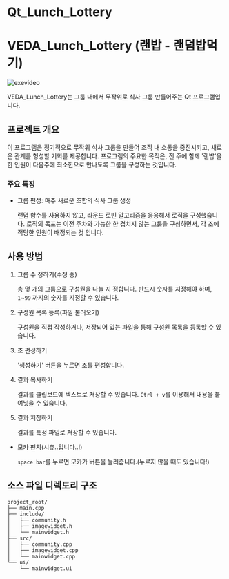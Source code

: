 # Qt_Lunch_Lottery

# VEDA_Lunch_Lottery (랜밥 - 랜덤밥먹기)
![exevideo](https://github.com/user-attachments/assets/a1daae56-1cae-4974-a62a-5b4dd7e9d515)

VEDA_Lunch_Lottery는 그룹 내에서 무작위로 식사 그룹 만들어주는 Qt 프로그램입니다. 

## 프로젝트 개요

이 프로그램은 정기적으로 무작위 식사 그룹을 만들어 조직 내 소통을 증진시키고, 새로운 관계를 형성할 기회를 제공합니다.
프로그램의 주요한 목적은, 전 주에 함께 '랜밥'을 한 인원이 다음주에 최소한으로 만나도록 그룹을 구성하는 것입니다.

### 주요 특징

- 그룹 편성: 매주 새로운 조합의 식사 그룹 생성

   랜덤 함수를 사용하지 않고, 라운드 로빈 알고리즘을 응용해서 로직을 구성했습니다. 
   로직의 목표는 이전 주차와 가능한 한 겹치지 않는 그룹을 구성하면서,
   각 조에 적당한 인원이 배정되는 것 입니다.

## 사용 방법

1. 그룹 수 정하기(수정 중)
   
    총 몇 개의 그룹으로 구성원을 나눌 지 정합니다. 반드시 숫자를 지정해야 하며, `1`~`99` 까지의 숫자를 지정할 수 있습니다. 
 
2. 구성원 목록 등록(파일 불러오기)

    구성원을 직접 작성하거나, 저장되어 있는 파일을 통해 구성원 목록을 등록할 수 있습니다. 

3. 조 편성하기

    '생성하기' 버튼을 누르면 조를 편성합니다.

4. 결과 복사하기

    결과를 클립보드에 텍스트로 저장할 수 있습니다. `Ctrl + v`를 이용해서 내용을 붙여넣을 수 있습니다.

5. 결과 저장하기

    결과를 특정 파일로 저장할 수 있습니다.

- 모카 펀치(시츄..입니다..!)

    `space bar`를 누르면 모카가 버튼을 눌러줍니다.(누르지 않을 때도 있습니다!)

## 소스 파일 디렉토리 구조
```
project_root/
├── main.cpp
├── include/
│   ├── community.h
│   ├── imagewidget.h
│   └── mainwidget.h
├── src/
│   ├── community.cpp
│   ├── imagewidget.cpp
│   └── mainwidget.cpp
└── ui/
    └── mainwidget.ui 
```

